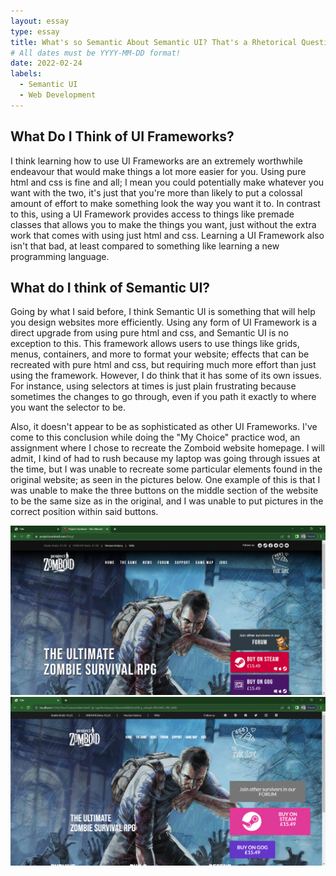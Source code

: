 ```yaml
---
layout: essay
type: essay
title: What's so Semantic About Semantic UI? That's a Rhetorical Question by the Way
# All dates must be YYYY-MM-DD format!
date: 2022-02-24
labels:
  - Semantic UI
  - Web Development
---
```

## What Do I Think of UI Frameworks?

I think learning how to use UI Frameworks are an extremely worthwhile endeavour that would make things a lot more easier for you. Using pure html and css is fine and all; I mean you could potentially make whatever you want with the two, it's just that you're more than likely to put a colossal amount of effort to make something look the way you want it to. In contrast to this, using a UI Framework provides access to things like premade classes that allows you to make the things you want, just without the extra work that comes with using just html and css. Learning a UI Framework also isn't that bad, at least compared to something like learning a new programming language.

## What do I think of Semantic UI?

Going by what I said before, I think Semantic UI is something that will help you design websites more efficiently. Using any form of UI Framework is a direct upgrade from using pure html and css, and Semantic UI is no exception to this. This framework allows users to use things like grids, menus, containers, and more to format your website; effects that can be recreated with pure html and css, but requiring much more effort than just using the framework. However, I do think that it has some of its own issues. For instance, using selectors at times is just plain frustrating because sometimes the changes to go through, even if you path it exactly to where you want the selector to be.

Also, it doesn't appear to be as sophisticated as other UI Frameworks. I've come to this conclusion while doing the "My Choice" practice wod, an assignment where I chose to recreate the Zomboid website homepage. I will admit, I kind of had to rush because my laptop was going through issues at the time, but I was unable to recreate some particular elements found in the original website; as seen in the pictures below. One example of this is that I was unable to make the three buttons on the middle section of the website to be the same size as in the original, and I was unable to put pictures in the correct position within said buttons.

<div class="ui transparent menu">
  <div class="ui two column grid">
    <div class="column">
      <img class="ui image" src="../images/Original.png">
    </div>  
    <div class="column">
      <img class="uiimage" src="../images/Remade.png">
    </div>  
  </div>
</div>

